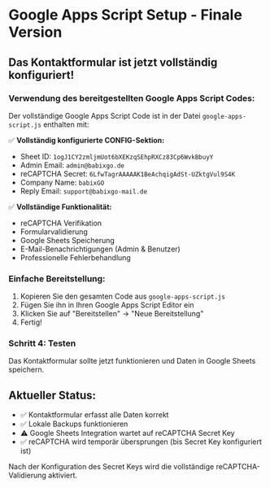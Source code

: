 # Google Apps Script Setup - Finale Version

## Das Kontaktformular ist jetzt vollständig konfiguriert!

### Verwendung des bereitgestellten Google Apps Script Codes:

Der vollständige Google Apps Script Code ist in der Datei `google-apps-script.js` enthalten mit:

✅ **Vollständig konfigurierte CONFIG-Sektion:**
- Sheet ID: `1ogJ1CY2zmljmUot6bXEKzqSEhpRXCz83Cp6WvkBbuyY`
- Admin Email: `admin@babixgo.de`
- reCAPTCHA Secret: `6LfwTagrAAAAAK1BeAchqigAdSt-UZktgVul9S4K`
- Company Name: `babixGO`
- Reply Email: `support@babixgo-mail.de`

✅ **Vollständige Funktionalität:**
- reCAPTCHA Verifikation
- Formularvalidierung  
- Google Sheets Speicherung
- E-Mail-Benachrichtigungen (Admin & Benutzer)
- Professionelle Fehlerbehandlung

### Einfache Bereitstellung:
1. Kopieren Sie den gesamten Code aus `google-apps-script.js`
2. Fügen Sie ihn in Ihren Google Apps Script Editor ein
3. Klicken Sie auf "Bereitstellen" → "Neue Bereitstellung"
4. Fertig!

### Schritt 4: Testen
Das Kontaktformular sollte jetzt funktionieren und Daten in Google Sheets speichern.

## Aktueller Status:
- ✅ Kontaktformular erfasst alle Daten korrekt
- ✅ Lokale Backups funktionieren
- ⚠️ Google Sheets Integration wartet auf reCAPTCHA Secret Key
- ✅ reCAPTCHA wird temporär übersprungen (bis Secret Key konfiguriert ist)

Nach der Konfiguration des Secret Keys wird die vollständige reCAPTCHA-Validierung aktiviert.